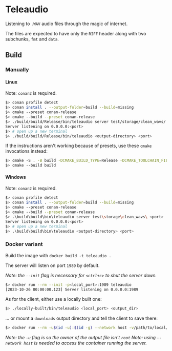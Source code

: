 # Teleaudio

Listening to `.WAV` audio files through the magic of internet.

The files are expected to have only the `RIFF` header along with two subchunks, `fmt` and `data`.

## Build

### Manually

#### Linux

Note: `conan2` is required.

```bash
$> conan profile detect
$> conan install . --output-folder=build --build=missing
$> cmake --preset conan-release
$> cmake --build --preset conan-release
$> ./build/build/Release/bin/teleaudio server test/storage/clean_wavs/ <port>
Server listening on 0.0.0.0:<port>
$> # open up a new terminal
$> ./build/build/Release/bin/teleaudio <output-directory> <port>
```

If the instructions aren't working because of presets, use these `cmake` invocations instead:
```bash
$> cmake -S . -B build -DCMAKE_BUILD_TYPE=Release -DCMAKE_TOOLCHAIN_FILE=build/Release/generators/conan_toolchain.cmake
$> cmake --build build
```

#### Windows

Note: `conan2` is required.

```bash
$> conan profile detect
$> conan install . --output-folder=build --build=missing
$> cmake --preset conan-release
$> cmake --build --preset conan-release
$> .\build\build\bin\teleaudio server test\storage\clean_wavs\ <port>
Server listening on 0.0.0.0:<port>
$> # open up a new terminal
$> .\build\build\bin\teleaudio <output-directory> <port>
```
### Docker variant

Build the image with `docker build -t teleaudio .`

The server will listen on port `1989` by default.

*Note: the `--init` flag is necessary for `<ctrl+c>` to shut the server down.*

```bash
$> docker run --rm --init -p<local_port>:1989 teleaudio
[2023-10-26 00:00:00.123] Server listening on 0.0.0.0:1989
```

As for the client, either use a locally built one:
```bash
$> ./locally-built/bin/teleaudio <local_port> <output_dir>
```

... or mount a `downloads` output directory and tell the client to save there:
```bash
$> docker run --rm -u$(id -u):$(id -g) --network host -v/path/to/local/folder:/output teleaudio <local_port_from_above> /output
```

*Note: the `-u` flag is so the owner of the output file isn't `root`*
*Note: using `--network host` is needed to access the container running the server.*
